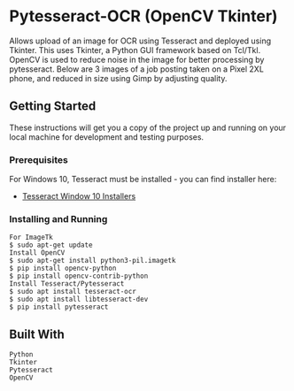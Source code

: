 # Pytesseract-OCR (OpenCV Tkinter)

Allows upload of an image for OCR using Tesseract and deployed using Tkinter.  This uses Tkinter, a Python GUI framework based on Tcl/Tkl.   OpenCV is used to reduce noise in the image for better processing by pytesseract. Below are 3 images of a job posting taken on a Pixel 2XL phone, and reduced in size using Gimp by adjusting quality. 

## Getting Started
These instructions will get you a copy of the project up and running on your local machine for development and testing purposes.

### Prerequisites
For Windows 10, Tesseract must be installed - you can find installer here:
* [Tesseract Window 10 Installers](https://github.com/UB-Mannheim/tesseract/wiki)


### Installing and Running
```
For ImageTk
$ sudo apt-get update
Install OpenCV
$ sudo apt-get install python3-pil.imagetk
$ pip install opencv-python 
$ pip install opencv-contrib-python
Install Tesseract/Pytesseract
$ sudo apt install tesseract-ocr
$ sudo apt install libtesseract-dev
$ pip install pytesseract
```


## Built With
```
Python
Tkinter
Pytesseract
OpenCV
```
